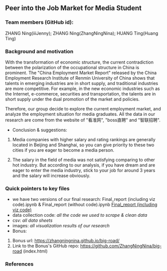 ## Peer into the Job Market for Media Student

### Team members (GitHub id): 
ZHANG Ning(iiiJenny); 
ZHANG Ning(ZhangNingNina); 
HUANG Ting(Huang Ting)

### Background and motivation
With the transformation of economic structure, the current contradiction between the polarization of the occupational structure in China is prominent. The "China Employment Market Report" released by the China Employment Research Institute of Renmin University of China shows that talents in emerging industries are in short supply, and traditional industries are more competitive. For example, in the new economic industries such as the Internet, e-commerce, securities and transportation, the talents are in short supply under the dual promotion of the market and policies.

Therefore, our group decide to explore the current employment market, and analyze the employment situation for media graduates. All the data in our research are come from the website of "看准网", "boss直聘" and "智联招聘".

* Conclusion & suggestions:

1. Media companies with higher salary and rating rankings are generally located in Beijing and Shanghai, so you can give priority to these two cities if you are eager to become a media person.

2. The salary in the field of media was not satisfying comparing to other hot industry. But according to our analysis, if you have dream and are eager to enter the media industry, stick to your job for around 3 years and the salary will increase obviously.

### Quick pointers to key files
* we have two versions of our final research: Final_report (including viz code).ipynb & Final_report (without code).ipynb
[Final_report (including viz code)](https://nbviewer.jupyter.org/github/iiijenny/job_market_for_media_student/blob/master/Final_report%20%28including%20viz%20code%29.ipynb)
* data collection code: *all the code we used to scrape & clean data*
* csv: *all data sheets* 
* images: *all visualization results of our research*
* Bonus:
1. Bonus url: https://zhangningnina.github.io/big-road/  
2. Link to the Bonus's GitHub repo: https://github.com/ZhangNingNina/big-road 
 (index.html)

### References
